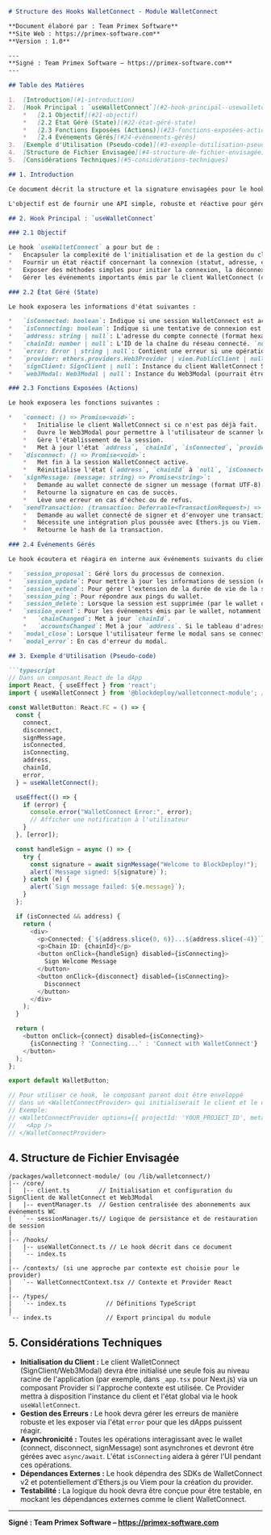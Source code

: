 ```markdown
# Structure des Hooks WalletConnect - Module WalletConnect

**Document élaboré par : Team Primex Software**
**Site Web : https://primex-software.com**
**Version : 1.0**

---
**Signé : Team Primex Software – https://primex-software.com**
---

## Table des Matières

1.  [Introduction](#1-introduction)
2.  [Hook Principal : `useWalletConnect`](#2-hook-principal--usewalletconnect)
    *   [2.1 Objectif](#21-objectif)
    *   [2.2 État Géré (State)](#22-état-géré-state)
    *   [2.3 Fonctions Exposées (Actions)](#23-fonctions-exposées-actions)
    *   [2.4 Événements Gérés](#24-événements-gérés)
3.  [Exemple d'Utilisation (Pseudo-code)](#3-exemple-dutilisation-pseudo-code)
4.  [Structure de Fichier Envisagée](#4-structure-de-fichier-envisagée)
5.  [Considérations Techniques](#5-considérations-techniques)

## 1. Introduction

Ce document décrit la structure et la signature envisagées pour le hook principal `useWalletConnect.ts` (ou un service équivalent avec une façade React) au sein du module WalletConnect. Ce hook servira d'interface principale pour les dApps de BlockDeploy souhaitant intégrer la fonctionnalité de connexion via WalletConnect.

L'objectif est de fournir une API simple, robuste et réactive pour gérer le cycle de vie de la connexion WalletConnect.

## 2. Hook Principal : `useWalletConnect`

### 2.1 Objectif

Le hook `useWalletConnect` a pour but de :
*   Encapsuler la complexité de l'initialisation et de la gestion du client WalletConnect v2.
*   Fournir un état réactif concernant la connexion (statut, adresse, chainId).
*   Exposer des méthodes simples pour initier la connexion, la déconnexion, et demander des signatures.
*   Gérer les événements importants émis par le client WalletConnect (changement de compte, de réseau, déconnexion).

### 2.2 État Géré (State)

Le hook exposera les informations d'état suivantes :

*   `isConnected: boolean`: Indique si une session WalletConnect est active.
*   `isConnecting: boolean`: Indique si une tentative de connexion est en cours.
*   `address: string | null`: L'adresse du compte connecté (format hexadécimal, ex: `0x...`). `null` si non connecté.
*   `chainId: number | null`: L'ID de la chaîne du réseau connecté. `null` si non connecté.
*   `error: Error | string | null`: Contient une erreur si une opération a échoué.
*   `provider: ethers.providers.Web3Provider | viem.PublicClient | null`: Le provider Ethers.js ou Viem une fois la connexion établie, pour des interactions plus avancées. (Le type exact dépendra de la librairie choisie).
*   `signClient: SignClient | null`: Instance du client WalletConnect Sign (pourrait être interne et non directement exposé).
*   `web3Modal: Web3Modal | null`: Instance du Web3Modal (pourrait être interne).

### 2.3 Fonctions Exposées (Actions)

Le hook exposera les fonctions suivantes :

*   `connect: () => Promise<void>`:
    *   Initialise le client WalletConnect si ce n'est pas déjà fait.
    *   Ouvre le Web3Modal pour permettre à l'utilisateur de scanner le QR code ou de choisir un wallet.
    *   Gère l'établissement de la session.
    *   Met à jour l'état `address`, `chainId`, `isConnected`, `provider`.
*   `disconnect: () => Promise<void>`:
    *   Met fin à la session WalletConnect active.
    *   Réinitialise l'état (`address`, `chainId` à `null`, `isConnected` à `false`).
*   `signMessage: (message: string) => Promise<string>`:
    *   Demande au wallet connecté de signer un message (format UTF-8).
    *   Retourne la signature en cas de succès.
    *   Lève une erreur en cas d'échec ou de refus.
*   `sendTransaction: (transaction: Deferrable<TransactionRequest>) => Promise<TransactionResponse>` (Pourrait être dans une phase ultérieure au MVP) :
    *   Demande au wallet connecté de signer et d'envoyer une transaction.
    *   Nécessite une intégration plus poussée avec Ethers.js ou Viem.
    *   Retourne le hash de la transaction.

### 2.4 Événements Gérés

Le hook écoutera et réagira en interne aux événements suivants du client WalletConnect :

*   `session_proposal`: Géré lors du processus de connexion.
*   `session_update`: Pour mettre à jour les informations de session (ex: namespaces).
*   `session_extend`: Pour gérer l'extension de la durée de vie de la session.
*   `session_ping`: Pour répondre aux pings du wallet.
*   `session_delete`: Lorsque la session est supprimée (par le wallet ou la dApp), met à jour l'état `isConnected`.
*   `session_event`: Pour les événements émis par le wallet, notamment :
    *   `chainChanged`: Met à jour `chainId`.
    *   `accountsChanged`: Met à jour `address`. Si le tableau d'adresses est vide, cela peut signifier une déconnexion partielle du compte.
*   `modal_close`: Lorsque l'utilisateur ferme le modal sans se connecter.
*   `modal_error`: En cas d'erreur du modal.

## 3. Exemple d'Utilisation (Pseudo-code)

```typescript
// Dans un composant React de la dApp
import React, { useEffect } from 'react';
import { useWalletConnect } from '@blockdeploy/walletconnect-module'; // Chemin d'exemple

const WalletButton: React.FC = () => {
  const {
    connect,
    disconnect,
    signMessage,
    isConnected,
    isConnecting,
    address,
    chainId,
    error,
  } = useWalletConnect();

  useEffect(() => {
    if (error) {
      console.error("WalletConnect Error:", error);
      // Afficher une notification à l'utilisateur
    }
  }, [error]);

  const handleSign = async () => {
    try {
      const signature = await signMessage("Welcome to BlockDeploy!");
      alert(`Message signed: ${signature}`);
    } catch (e) {
      alert(`Sign message failed: ${e.message}`);
    }
  };

  if (isConnected && address) {
    return (
      <div>
        <p>Connected: {`${address.slice(0, 6)}...${address.slice(-4)}`}</p>
        <p>Chain ID: {chainId}</p>
        <button onClick={handleSign} disabled={isConnecting}>
          Sign Welcome Message
        </button>
        <button onClick={disconnect} disabled={isConnecting}>
          Disconnect
        </button>
      </div>
    );
  }

  return (
    <button onClick={connect} disabled={isConnecting}>
      {isConnecting ? 'Connecting...' : 'Connect with WalletConnect'}
    </button>
  );
};

export default WalletButton;

// Pour utiliser ce hook, le composant parent doit être enveloppé
// dans un <WalletConnectProvider> qui initialiserait le client et le contexte.
// Exemple:
// <WalletConnectProvider options={{ projectId: 'YOUR_PROJECT_ID', metadata: {...} }}>
//   <App />
// </WalletConnectProvider>
```

## 4. Structure de Fichier Envisagée

```
/packages/walletconnect-module/ (ou /lib/walletconnect/)
|-- /core/
|   |-- client.ts        // Initialisation et configuration du SignClient de WalletConnect et Web3Modal
|   |-- eventManager.ts  // Gestion centralisée des abonnements aux événements WC
|   `-- sessionManager.ts// Logique de persistance et de restauration de session
|
|-- /hooks/
|   |-- useWalletConnect.ts // Le hook décrit dans ce document
|   `-- index.ts
|
|-- /contexts/ (si une approche par contexte est choisie pour le provider)
|   `-- WalletConnectContext.tsx // Contexte et Provider React
|
|-- /types/
|   `-- index.ts           // Définitions TypeScript
|
`-- index.ts               // Export principal du module
```

## 5. Considérations Techniques

*   **Initialisation du Client :** Le client WalletConnect (SignClient/Web3Modal) devra être initialisé une seule fois au niveau racine de l'application (par exemple, dans `_app.tsx` pour Next.js) via un composant Provider si l'approche contexte est utilisée. Ce Provider mettra à disposition l'instance du client et l'état global via le hook `useWalletConnect`.
*   **Gestion des Erreurs :** Le hook devra gérer les erreurs de manière robuste et les exposer via l'état `error` pour que les dApps puissent réagir.
*   **Asynchronicité :** Toutes les opérations interagissant avec le wallet (connect, disconnect, signMessage) sont asynchrones et devront être gérées avec `async/await`. L'état `isConnecting` aidera à gérer l'UI pendant ces opérations.
*   **Dépendances Externes :** Le hook dépendra des SDKs de WalletConnect v2 et potentiellement d'Ethers.js ou Viem pour la création du provider.
*   **Testabilité :** La logique du hook devra être conçue pour être testable, en mockant les dépendances externes comme le client WalletConnect.

---
**Signé : Team Primex Software – https://primex-software.com**
```
